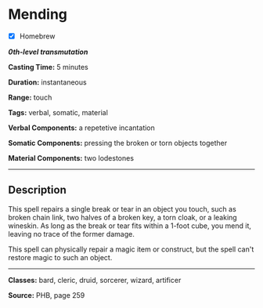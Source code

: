 # Mending

- [x] Homebrew

***0th-level transmutation***

**Casting Time:** 5 minutes

**Duration:** instantaneous

**Range:** touch

**Tags:** verbal, somatic, material

**Verbal Components:** a repetetive incantation

**Somatic Components:** pressing the broken or torn objects together

**Material Components:** two lodestones

---

## Description
This spell repairs a single break or tear in an object you touch, such as broken chain link, two halves of a broken key, a torn cloak, or a leaking wineskin. As long as the break or tear fits within a 1-foot cube, you mend it, leaving no trace of the former damage.

This spell can physically repair a magic item or construct, but the spell can't restore magic to such an object.

---

**Classes:** bard, cleric, druid, sorcerer, wizard, artificer

**Source:** PHB, page 259
